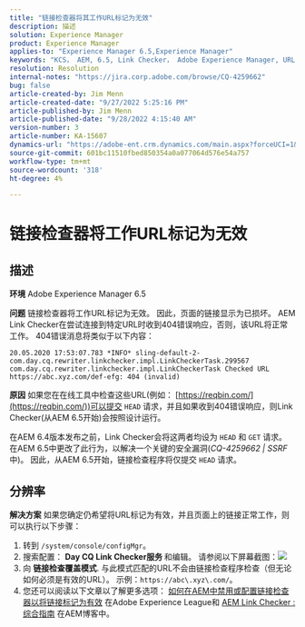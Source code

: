 ```yaml
---
title: "链接检查器将其工作URL标记为无效"
description: 描述
solution: Experience Manager
product: Experience Manager
applies-to: "Experience Manager 6.5,Experience Manager"
keywords: "KCS， AEM, 6.5, Link Checker， Adobe Experience Manager, URL，标记，无效"
resolution: Resolution
internal-notes: "https://jira.corp.adobe.com/browse/CQ-4259662"
bug: false
article-created-by: Jim Menn
article-created-date: "9/27/2022 5:25:16 PM"
article-published-by: Jim Menn
article-published-date: "9/28/2022 4:15:40 AM"
version-number: 3
article-number: KA-15607
dynamics-url: "https://adobe-ent.crm.dynamics.com/main.aspx?forceUCI=1&pagetype=entityrecord&etn=knowledgearticle&id=0cdea759-893e-ed11-9db1-0022480866ad"
source-git-commit: 601bc11510fbed850354a0a077064d576e54a757
workflow-type: tm+mt
source-wordcount: '318'
ht-degree: 4%

---
```


# 链接检查器将工作URL标记为无效

## 描述


<b>环境</b>
Adobe Experience Manager 6.5

<b>问题</b>
链接检查器将工作URL标记为无效。
因此，页面的链接显示为已损坏。
AEM Link Checker在尝试连接到特定URL时收到404错误响应，否则，该URL将正常工作。 404错误消息将类似于以下内容：


```
20.05.2020 17:53:07.783 *INFO* sling-default-2-com.day.cq.rewriter.linkchecker.impl.LinkCheckerTask.299567 com.day.cq.rewriter.linkchecker.impl.LinkCheckerTask Checked URL https://abc.xyz.com/def-efg: 404 (invalid)
```




<b>原因</b>
如果您在在线工具中检查这些URL(例如： [https://reqbin.com/](https://reqbin.com/))可以提交 `HEAD` 请求，并且如果收到404错误响应，则Link Checker(从AEM 6.5开始)会按照设计运行。

在AEM 6.4版本发布之前，Link Checker会将这两者均设为 `HEAD` 和 `GET` 请求。
在AEM 6.5中更改了此行为，以解决一个关键的安全漏洞(*CQ-4259662 | SSRF* 中)。
因此，从AEM 6.5开始，链接检查程序将仅提交 `HEAD` 请求。


## 分辨率


<b>解决方案</b>
如果您确定仍希望将URL标记为有效，并且页面上的链接正常工作，则可以执行以下步骤：

1. 转到 `/system/console/configMgr`。
2. 搜索配置： <b>Day CQ Link Checker服务 </b>和编辑。 请参阅以下屏幕截图：![](https://adobe.sharepoint.com/sites/D365EntAttachments/knowledgearticle/AEM%206-5%20-%20Link%20Checker%20marking%20otherwise%20working%20URLs%20as%20invalid_33E795C65D9EEA11A812000D3A3038A2/LinkChecker_AEM65_image.jpg)
3. 向 <b>链接检查覆盖模式</b>. 与此模式匹配的URL不会由链接检查程序检查（但无论如何必须是有效的URL）。 示例：`https://abc\.xyz\.com/`。
4. 您还可以阅读以下文章以了解更多选项： [如何在AEM中禁用或配置链接检查器以将链接标记为有效](https://experienceleague.adobe.com/docs/experience-cloud-kcs/kbarticles/KA-16563.html?lang=zh-Hans) 在Adobe Experience League和 [AEM Link Checker :综合指南](https://experienceleaguecommunities.adobe.com/t5/adobe-experience-manager-blogs/aem-link-checker-comprehensive-guide/ba-p/290779) 在AEM博客中。


